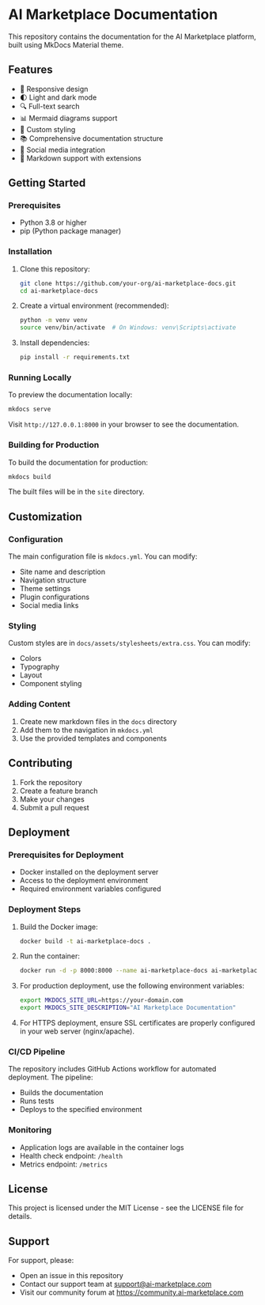 # AI Marketplace Documentation

This repository contains the documentation for the AI Marketplace platform, built using MkDocs Material theme.

## Features

- 📱 Responsive design
- 🌓 Light and dark mode
- 🔍 Full-text search
- 📊 Mermaid diagrams support
- 🎨 Custom styling
- 📚 Comprehensive documentation structure
- 🔗 Social media integration
- 📝 Markdown support with extensions

## Getting Started

### Prerequisites

- Python 3.8 or higher
- pip (Python package manager)

### Installation

1. Clone this repository:
   ```bash
   git clone https://github.com/your-org/ai-marketplace-docs.git
   cd ai-marketplace-docs
   ```

2. Create a virtual environment (recommended):
   ```bash
   python -m venv venv
   source venv/bin/activate  # On Windows: venv\Scripts\activate
   ```

3. Install dependencies:
   ```bash
   pip install -r requirements.txt
   ```

### Running Locally

To preview the documentation locally:

```bash
mkdocs serve
```

Visit `http://127.0.0.1:8000` in your browser to see the documentation.

### Building for Production

To build the documentation for production:

```bash
mkdocs build
```

The built files will be in the `site` directory.

## Customization

### Configuration

The main configuration file is `mkdocs.yml`. You can modify:

- Site name and description
- Navigation structure
- Theme settings
- Plugin configurations
- Social media links

### Styling

Custom styles are in `docs/assets/stylesheets/extra.css`. You can modify:

- Colors
- Typography
- Layout
- Component styling

### Adding Content

1. Create new markdown files in the `docs` directory
2. Add them to the navigation in `mkdocs.yml`
3. Use the provided templates and components

## Contributing

1. Fork the repository
2. Create a feature branch
3. Make your changes
4. Submit a pull request

## Deployment

### Prerequisites for Deployment
- Docker installed on the deployment server
- Access to the deployment environment
- Required environment variables configured

### Deployment Steps

1. Build the Docker image:
   ```bash
   docker build -t ai-marketplace-docs .
   ```

2. Run the container:
   ```bash
   docker run -d -p 8000:8000 --name ai-marketplace-docs ai-marketplace-docs
   ```

3. For production deployment, use the following environment variables:
   ```bash
   export MKDOCS_SITE_URL=https://your-domain.com
   export MKDOCS_SITE_DESCRIPTION="AI Marketplace Documentation"
   ```

4. For HTTPS deployment, ensure SSL certificates are properly configured in your web server (nginx/apache).

### CI/CD Pipeline
The repository includes GitHub Actions workflow for automated deployment. The pipeline:
- Builds the documentation
- Runs tests
- Deploys to the specified environment

### Monitoring
- Application logs are available in the container logs
- Health check endpoint: `/health`
- Metrics endpoint: `/metrics`

## License

This project is licensed under the MIT License - see the LICENSE file for details.

## Support

For support, please:

- Open an issue in this repository
- Contact our support team at support@ai-marketplace.com
- Visit our community forum at https://community.ai-marketplace.com 